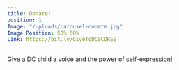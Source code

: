 ```yaml
---
title: Donate!
position: 1
Image: "/uploads/carousel-donate.jpg"
Image Position: 50% 50%
Link: https://bit.ly/GiveToDCSCORES
---
```


Give a DC child a voice and the power of self-expression!